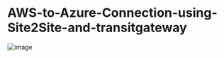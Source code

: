 # AWS-to-Azure-Connection-using-Site2Site-and-transitgateway
![image](https://github.com/singhritesh85/AWS-to-Azure-Connection-using-Site2Sitevpn-and-transitgateway/assets/56765895/bf28a20d-dd99-4694-938c-70c36467aedd)
